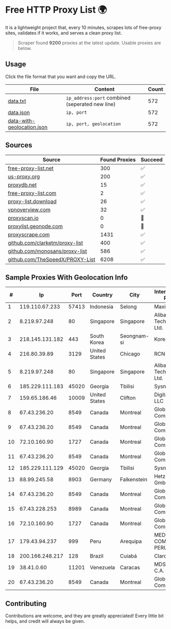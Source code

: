 
# Free HTTP Proxy List 🌍

It is a lightweight project that, every 10 minutes, scrapes lots of free-proxy sites, validates if it works, and serves a clean proxy list.


> Scraper found **9200** proxies at the latest update. Usable proxies are below.

## Usage

Click the file format that you want and copy the URL.


|File|Content|Count|
|----|-------|-----|
|[data.txt](https://raw.githubusercontent.com/themiralay/Proxy-List-World/master/data.txt)|`ip_address:port` combined (seperated new line)|572|
|[data.json](https://raw.githubusercontent.com/themiralay/Proxy-List-World/master/data.json)|`ip, port`|572|
|[data-with-geolocation.json](https://raw.githubusercontent.com/themiralay/Proxy-List-World/master/data-with-geolocation.json)|`ip, port, geolocation`|572|

## Sources

|Source|Found Proxies|Succeed|
|------|-------------|-------|
|[free-proxy-list.net](https://free-proxy-list.net)|300|✅|
|[us-proxy.org](https://www.us-proxy.org)|200|✅|
|[proxydb.net](http://proxydb.net)|15|✅|
|[free-proxy-list.com](https://free-proxy-list.com/?page=&port=&type%5B%5D=http&type%5B%5D=https&up_time=0&search=Search)|2|✅|
|[proxy-list.download](https://www.proxy-list.download/HTTP)|26|✅|
|[vpnoverview.com](https://vpnoverview.com/privacy/anonymous-browsing/free-proxy-servers)|32|✅|
|[proxyscan.io](https://www.proxyscan.io)|0|🚫|
|[proxylist.geonode.com](https://proxylist.geonode.com/api/proxy-list?limit=300&page=1&sort_by=lastChecked&sort_type=desc&protocols=http,https)|0|🚫|
|[proxyscrape.com](https://api.proxyscrape.com/v2/?request=displayproxies&protocol=http&timeout=10000&country=all&ssl=all&anonymity=all)|1431|✅|
|[github.com/clarketm/proxy-list](https://raw.githubusercontent.com/clarketm/proxy-list/master/proxy-list-raw.txt)|400|✅|
|[github.com/monosans/proxy-list](https://raw.githubusercontent.com/monosans/proxy-list/main/proxies/http.txt)|586|✅|
|[github.com/TheSpeedX/PROXY-List](https://raw.githubusercontent.com/TheSpeedX/PROXY-List/master/http.txt)|6208|✅|


## Sample Proxies With Geolocation Info

|#|Ip|Port|Country|City|Internet Service Provider|
|-|--|----|-------|----|-------------------------|
|1|119.110.67.233|57413|Indonesia|Selong|Maxindo|
|2|8.219.97.248|80|Singapore|Singapore|Alibaba (US) Technology Co., Ltd.|
|3|218.145.131.182|443|South Korea|Seongnam-si|Korea Telecom|
|4|216.80.39.89|3129|United States|Chicago|RCN|
|5|8.219.97.248|80|Singapore|Singapore|Alibaba (US) Technology Co., Ltd.|
|6|185.229.111.183|45020|Georgia|Tbilisi|Sysnet LLC|
|7|159.65.186.46|10009|United States|Clifton|DigitalOcean, LLC|
|8|67.43.236.20|8549|Canada|Montreal|GloboTech Communications|
|9|67.43.236.20|8549|Canada|Montreal|GloboTech Communications|
|10|72.10.160.90|1727|Canada|Montreal|GloboTech Communications|
|11|67.43.236.20|8549|Canada|Montreal|GloboTech Communications|
|12|185.229.111.129|45020|Georgia|Tbilisi|Sysnet LLC|
|13|88.99.245.58|8903|Germany|Falkenstein|Hetzner Online GmbH|
|14|67.43.236.20|8549|Canada|Montreal|GloboTech Communications|
|15|67.43.228.253|8989|Canada|Montreal|GloboTech Communications|
|16|72.10.160.90|1727|Canada|Montreal|GloboTech Communications|
|17|179.43.94.237|999|Peru|Arequipa|MEDIA COMMERCE PERÚ S.A.C|
|18|200.166.248.217|128|Brazil|Cuiabá|Claro S.A|
|19|38.41.0.60|11201|Venezuela|Caracas|MDS TELECOM C.A.|
|20|67.43.236.20|8549|Canada|Montreal|GloboTech Communications|



## Contributing

Contributions are welcome, and they are greatly appreciated! Every
little bit helps, and credit will always be given.

